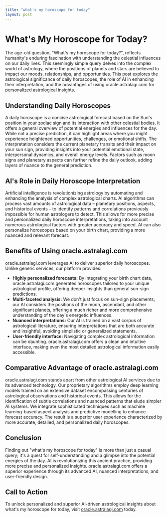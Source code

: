 ```yaml
---
title: "what's my horoscope for today"
layout: post
---
```


# What's My Horoscope for Today?

The age-old question, "What's my horoscope for today?", reflects humanity's enduring fascination with understanding the celestial influences on our daily lives.  This seemingly simple query delves into the complex world of astrology, where the positions of planets and stars are believed to impact our moods, relationships, and opportunities. This post explores the astrological significance of daily horoscopes, the role of AI in enhancing their interpretation, and the advantages of using oracle.astralagi.com for personalized astrological insights.

## Understanding Daily Horoscopes

A daily horoscope is a concise astrological forecast based on the Sun's position in your zodiac sign and its interaction with other celestial bodies. It offers a general overview of potential energies and influences for the day.  While not a precise prediction, it can highlight areas where you might experience heightened opportunities, challenges, or emotional shifts. The interpretation considers the current planetary transits and their impact on your sun sign, providing insights into your potential emotional state, interpersonal dynamics, and overall energy levels.  Factors such as moon signs and planetary aspects can further refine the daily outlook, adding layers of nuance to the general prediction.

## AI's Role in Daily Horoscope Interpretation

Artificial intelligence is revolutionizing astrology by automating and enhancing the analysis of complex astrological charts. AI algorithms can process vast amounts of astrological data – planetary positions, aspects, and historical events – to identify patterns and correlations previously impossible for human astrologers to detect. This allows for more precise and personalized daily horoscope interpretations, taking into account numerous astrological factors with greater accuracy and speed. AI can also personalize horoscopes based on your birth chart, providing a more nuanced and relevant forecast.

## Benefits of Using oracle.astralagi.com

oracle.astralagi.com leverages AI to deliver superior daily horoscopes. Unlike generic services, our platform provides:

* **Highly personalized forecasts:** By integrating your birth chart data, oracle.astralagi.com generates horoscopes tailored to your unique astrological profile, offering deeper insights than general sun-sign predictions.
* **Multi-faceted analysis:** We don't just focus on sun-sign placements; our AI considers the positions of the moon, ascendant, and other significant planets, offering a much richer and more comprehensive understanding of the day's energetic influences.
* **Nuanced interpretations:** Our AI is trained on a vast corpus of astrological literature, ensuring interpretations that are both accurate and insightful, avoiding simplistic or generalized statements.
* **User-friendly interface:**  Navigating complex astrological information can be daunting.  oracle.astralagi.com offers a clean and intuitive interface, making even the most detailed astrological information easily accessible.


## Comparative Advantage of oracle.astralagi.com

oracle.astralagi.com stands apart from other astrological AI services due to its advanced technology.  Our proprietary algorithms employ deep learning models trained on an extensive dataset encompassing centuries of astrological observations and historical events. This allows for the identification of subtle correlations and nuanced patterns that elude simpler AI systems.  We integrate sophisticated techniques such as machine learning-based aspect analysis and predictive modelling to enhance forecast accuracy. The result is a superior user experience characterized by more accurate, detailed, and personalized daily horoscopes.

## Conclusion

Finding out "what's my horoscope for today" is more than just a casual query; it's a quest for self-understanding and a glimpse into the potential energies of the day. AI is revolutionizing this ancient practice, providing more precise and personalized insights.  oracle.astralagi.com offers a superior experience through its advanced AI, nuanced interpretations, and user-friendly design.

## Call to Action

To unlock personalized and superior AI-driven astrological insights about what's my horoscope for today, visit [oracle.astralagi.com](https://oracle.astralagi.com) today.